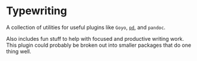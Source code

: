 # Typewriting

A collection of utilities for useful plugins like `Goyo`,
[`pd`](https://github.com/nickwynja/print-draft), and `pandoc`.

Also includes fun stuff to help with focused and productive writing work. This
plugin could probably be broken out into smaller packages that do one thing
well.
